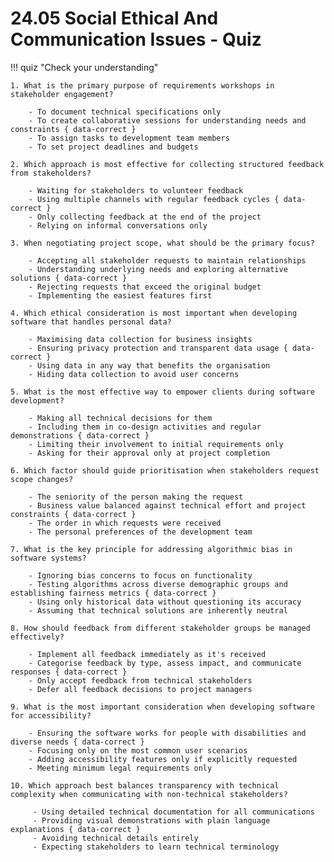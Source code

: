 # 24.05 Social Ethical And Communication Issues - Quiz

!!! quiz "Check your understanding"

    1. What is the primary purpose of requirements workshops in stakeholder engagement?

        - To document technical specifications only
        - To create collaborative sessions for understanding needs and constraints { data-correct }
        - To assign tasks to development team members
        - To set project deadlines and budgets

    2. Which approach is most effective for collecting structured feedback from stakeholders?

        - Waiting for stakeholders to volunteer feedback
        - Using multiple channels with regular feedback cycles { data-correct }
        - Only collecting feedback at the end of the project
        - Relying on informal conversations only

    3. When negotiating project scope, what should be the primary focus?

        - Accepting all stakeholder requests to maintain relationships
        - Understanding underlying needs and exploring alternative solutions { data-correct }
        - Rejecting requests that exceed the original budget
        - Implementing the easiest features first

    4. Which ethical consideration is most important when developing software that handles personal data?

        - Maximising data collection for business insights
        - Ensuring privacy protection and transparent data usage { data-correct }
        - Using data in any way that benefits the organisation
        - Hiding data collection to avoid user concerns

    5. What is the most effective way to empower clients during software development?

        - Making all technical decisions for them
        - Including them in co-design activities and regular demonstrations { data-correct }
        - Limiting their involvement to initial requirements only
        - Asking for their approval only at project completion

    6. Which factor should guide prioritisation when stakeholders request scope changes?

        - The seniority of the person making the request
        - Business value balanced against technical effort and project constraints { data-correct }
        - The order in which requests were received
        - The personal preferences of the development team

    7. What is the key principle for addressing algorithmic bias in software systems?

        - Ignoring bias concerns to focus on functionality
        - Testing algorithms across diverse demographic groups and establishing fairness metrics { data-correct }
        - Using only historical data without questioning its accuracy
        - Assuming that technical solutions are inherently neutral

    8. How should feedback from different stakeholder groups be managed effectively?

        - Implement all feedback immediately as it's received
        - Categorise feedback by type, assess impact, and communicate responses { data-correct }
        - Only accept feedback from technical stakeholders
        - Defer all feedback decisions to project managers

    9. What is the most important consideration when developing software for accessibility?

        - Ensuring the software works for people with disabilities and diverse needs { data-correct }
        - Focusing only on the most common user scenarios
        - Adding accessibility features only if explicitly requested
        - Meeting minimum legal requirements only

    10. Which approach best balances transparency with technical complexity when communicating with non-technical stakeholders?

         - Using detailed technical documentation for all communications
         - Providing visual demonstrations with plain language explanations { data-correct }
         - Avoiding technical details entirely
         - Expecting stakeholders to learn technical terminology
